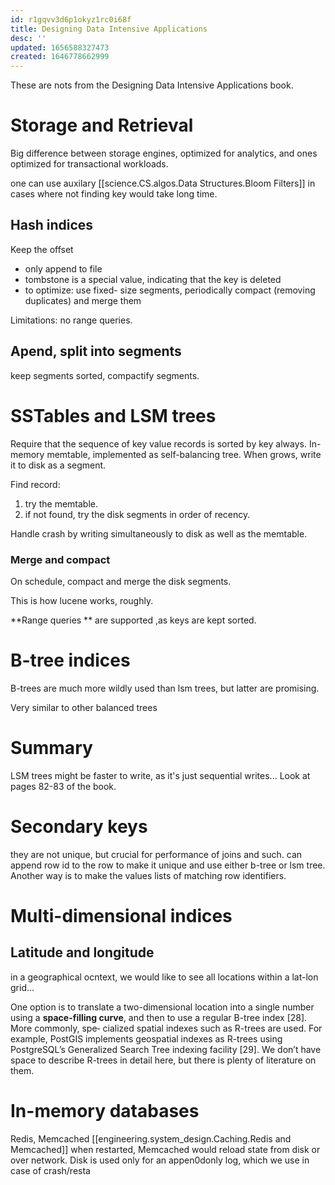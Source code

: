 ```yaml
---
id: r1gqvv3d6p1okyz1rc0i68f
title: Designing Data Intensive Applications
desc: ''
updated: 1656588327473
created: 1646778662999
---
```


These are nots from the Designing Data Intensive Applications book.

# Storage and Retrieval

Big difference between storage engines, optimized for analytics, and ones optimized for transactional workloads.


one can use auxilary [[science.CS.algos.Data Structures.Bloom Filters]] in cases where not finding key would take long time.
## Hash indices
Keep the offset
* only append to file
* tombstone is a special value, indicating that the key is deleted
* to optimize: 
 use fixed- size segments, periodically compact (removing duplicates) and merge them 


Limitations: no range queries.

## Apend, split into segments
keep segments sorted, compactify segments.

# SSTables and LSM trees
Require that the sequence of key value records is sorted by key always.
In-memory memtable, implemented as self-balancing tree.
When grows, write it to disk as a segment.

Find record: 
1. try the memtable.
2. if not found, try the disk segments in order of recency.

Handle crash by writing simultaneously to disk as well as the memtable.

### Merge and compact

On schedule, compact and merge the disk segments.

This is how lucene works, roughly.

**Range queries ** are supported ,as keys are kept sorted.

# B-tree indices



B-trees are much more wildly used than lsm trees, but latter are promising.

Very similar to other balanced trees

# Summary
 LSM trees might be faster to write, as it's just sequential writes...
 Look at pages 82-83 of the book.

 # Secondary keys
 they are not unique, but crucial for performance of joins and such.
 can append row id to the row to make it unique and use either b-tree or lsm tree. Another way is to make the values lists of matching row identifiers.


 # Multi-dimensional indices
 ## Latitude and longitude
 in a geographical ocntext, we would like to see all locations within a lat-lon grid...

 One option is to translate a two-dimensional location into a single number using a **space-filling curve**, and then to use a regular B-tree index [28]. More commonly, spe‐
cialized spatial indexes such as R-trees are used. For example, PostGIS implements
geospatial indexes as R-trees using PostgreSQL’s Generalized Search Tree indexing
facility [29]. We don’t have space to describe R-trees in detail here, but there is plenty
of literature on them.

# In-memory databases
Redis, Memcached
[[engineering.system_design.Caching.Redis and Memcached]]
when restarted, Memcached would reload state from disk or over network. Disk is used only for an appen0donly log, which we use in case of crash/resta


 

